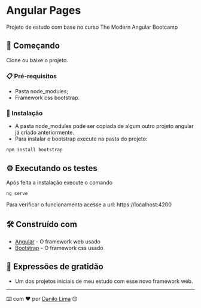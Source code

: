 # Angular Pages
Projeto de estudo com base no curso The Modern Angular Bootcamp

## 🚀 Começando

Clone ou baixe o projeto.

### 📋 Pré-requisitos

* Pasta node_modules;
* Framework css bootstrap.

### 🔧 Instalação

* A pasta node_modules pode ser copiada de algum outro projeto angular já criado anteriormente.
* Para instalar o bootstrap execute na pasta do projeto:
```
npm install bootstrap
```

## ⚙️ Executando os testes

Após feita a instalação execute o comando
```
ng serve
```
Para verificar o funcionamento acesse a url: https://localhost:4200

## 🛠️ Construído com

* [Angular](https://angular.io/) - O framework web usado
* [Bootstrap](https://getbootstrap.com/) - O framework css usado


## 🎁 Expressões de gratidão

* Um dos projetos iniciais de meu estudo com esse novo framework web.


---
⌨️ com ❤️ por [Danilo Lima](https://github.com/danilolimadev/danilolimadev) 😊
